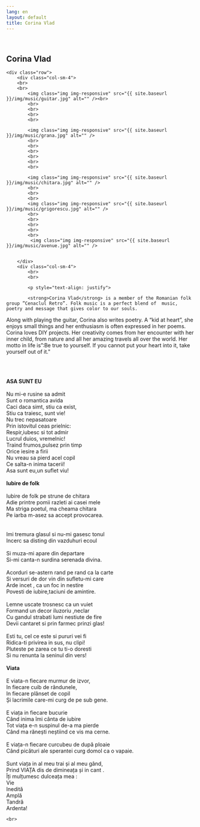 ```yaml
---
lang: en
layout: default
title: Corina Vlad
---
```


<br>
<div class="container">
    <h2>Corina Vlad</h2>

    <div class="row">
        <div class="col-sm-4">
        <br>
        <br>
            <img class="img img-responsive" src="{{ site.baseurl }}/img/music/guitar.jpg" alt="" /><br>
            <br>
            <br>
            <br>
            <br>

            <img class="img img-responsive" src="{{ site.baseurl }}/img/music/grana.jpg" alt="" />
            <br>
            <br>
            <br>
            <br>
            <br>
            <br>

            <img class="img img-responsive" src="{{ site.baseurl }}/img/music/chitara.jpg" alt="" />
            <br>
            <br>
            <br>
            <img class="img img-responsive" src="{{ site.baseurl }}/img/music/grigorescu.jpg" alt="" />
            <br>
            <br>
            <br>
            <br>
            <br>
             <img class="img img-responsive" src="{{ site.baseurl }}/img/music/avenue.jpg" alt="" />
            

        </div> 
        <div class="col-sm-4"> 
            <br>
            <br>

            <p style="text-align: justify">
        
            <strong>Corina Vlad</strong> is a member of the Romanian folk group ”Cenaclul Retro”. Folk music is a perfect blend of  music, poetry and message that gives color to our souls.
Along with playing the guitar, Corina also writes poetry. A “kid at heart”, she enjoys small things and her enthusiasm is often expressed in her poems.
Corina loves DIY projects. Her creativity comes from her encounter with her inner  child, from nature and all her amazing travels all over the world. Her motto in life is”:Be true to yourself. If you cannot put your heart into it, take yourself out of it."</p>
<br>
<br>

<p> <strong>ASA SUNT EU </strong><br>
<br>
Nu mi-e rusine sa admit<br>
Sunt o romantica avida<br>
Caci daca simt, stiu ca exist,<br>
Stiu ca traiesc, sunt vie!<br>
Nu trec nepasatoare<br>
Prin istovitul ceas prielnic:<br>
Respir,iubesc si tot admir<br>
Lucrul duios, vremelnic!<br>
Traind frumos,pulsez prin timp<br>
Orice iesire a firii<br>
Nu vreau sa pierd acel copil<br>
Ce salta-n inima tacerii!<br>
Asa sunt eu,un suflet viu!<br>
<br>
<strong>Iubire de folk</strong><br>
<br>
Iubire de folk pe strune de chitara<br>
Adie printre pomii razleti ai casei mele<br>
Ma striga poetul, ma cheama chitara<br>
Pe iarba m-asez sa accept provocarea.<br>
<br>
<br>
Imi tremura glasul si nu-mi gasesc tonul<br>
Incerc sa disting din vazduhuri  ecoul<br> <br>
Si muza-mi apare din departare <br>
Si-mi canta-n surdina serenada divina.<br>
<br>
Acorduri se-astern rand pe rand ca la carte<br>
Si versuri de dor vin din sufletu-mi care<br>
Arde incet , ca un foc in nestire<br>
Povesti de iubire,taciuni de amintire.<br>
<br>
Lemne uscate trosnesc ca un vuiet<br>
Formand un decor iluzoriu ,neclar<br>
Cu gandul strabati lumi nestiute de fire<br>
Devii cantaret si prin farmec prinzi glas!<br>
<br>
Esti tu, cel ce este si pururi vei fi<br>
Ridica-ti privirea in sus, nu clipi!<br>
Pluteste pe zarea ce tu ti-o doresti<br>
Si nu renunta la seninul din vers!<br>
 <br>
<strong>Viata</strong><br>
<br>
E viata-n fiecare murmur de izvor,<br>
In fiecare cuib de rândunele,<br>
In fiecare plânset de copil <br>
Și lacrimile care-mi curg de pe sub gene.<br>
<br>
E viața in fiecare bucurie <br>
Când inima îmi cânta de iubire<br>
Tot viața e-n suspinul de-a ma pierde <br>
Când ma rănești neștiind ce vis ma cerne.<br>
<br>
E viața-n fiecare curcubeu de după ploaie<br>
Când picături ale sperantei  curg domol ca o vapaie.<br>
  <br>
Sunt viața in al meu trai și al meu gând,<br>
Prind VIAȚA dis de dimineața și in cant .<br>
Îți mulțumesc dulceața mea :<br>
Vie<br>
Inedită <br>
Amplă <br>
Tandră <br>
Ardenta!<br>
             </p>
        </div>
    </div>

    
    <br>   
</div>
<br>
<br>